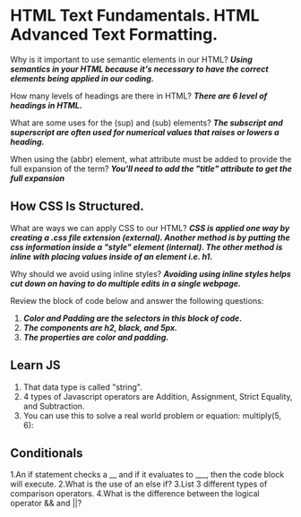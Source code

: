 # HTML Text Fundamentals. HTML Advanced Text Formatting.

Why is it important to use semantic elements in our HTML?
***Using semantics in your HTML because it's necessary to have the correct elements being applied in our coding.***

How many levels of headings are there in HTML?
***There are 6 level of headings in HTML.***

What are some uses for the (sup) and (sub) elements?
***The subscript and superscript are often used for numerical values that raises or lowers a heading.***

When using the (abbr) element, what attribute must be added to provide the full expansion of the term?
***You'll need to add the "title" attribute to get the full expansion***

## How CSS Is Structured.

What are ways we can apply CSS to our HTML?
***CSS is applied one way by creating a .css file extension (external). Another method is by putting the css information inside a "style" element (internal). 
The other method is inline with placing values inside of an element i.e. h1.***

Why should we avoid using inline styles?
***Avoiding using inline styles helps cut down on having to do multiple edits in a single webpage.***

Review the block of code below and answer the following questions:
1. ***Color and Padding are the selectors in this block of code.***
2. ***The components are h2, black, and 5px.*** 
3. ***The properties are color and padding.***


## Learn JS

1. That data type is called "string".
2. 4 types of Javascript operators are Addition, Assignment, Strict Equality, and Subtraction.
3. You can use this to solve a real world problem or equation: multiply(5, 6):

## Conditionals

1.An if statement checks a __ and if it evaluates to ___, then the code block will execute.
2.What is the use of an else if?
3.List 3 different types of comparison operators.
4.What is the difference between the logical operator && and ||?
